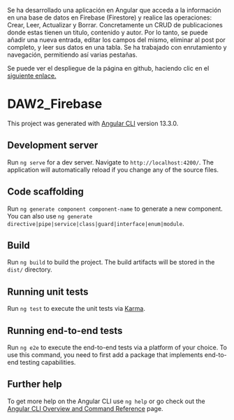 Se ha desarrollado una aplicación en Angular que acceda a la información en una base de datos en Firebase (Firestore) y realice las operaciones: Crear, Leer, Actualizar y Borrar. Concretamente un CRUD de publicaciones donde estas tienen un titulo, contenido y autor. Por lo tanto, se puede añadir una nueva entrada, editar los campos del mismo, eliminar al post por completo, y leer sus datos en una tabla. Se ha trabajado con enrutamiento y navegación, permitiendo así varias pestañas.

Se puede ver el despliegue de la página en github, haciendo clic en el [siguiente enlace.](https://j03vincent.github.io/DAW2_Firebase/)
# DAW2_Firebase

This project was generated with [Angular CLI](https://github.com/angular/angular-cli) version 13.3.0.

## Development server

Run `ng serve` for a dev server. Navigate to `http://localhost:4200/`. The application will automatically reload if you change any of the source files.

## Code scaffolding

Run `ng generate component component-name` to generate a new component. You can also use `ng generate directive|pipe|service|class|guard|interface|enum|module`.

## Build

Run `ng build` to build the project. The build artifacts will be stored in the `dist/` directory.

## Running unit tests

Run `ng test` to execute the unit tests via [Karma](https://karma-runner.github.io).

## Running end-to-end tests

Run `ng e2e` to execute the end-to-end tests via a platform of your choice. To use this command, you need to first add a package that implements end-to-end testing capabilities.

## Further help

To get more help on the Angular CLI use `ng help` or go check out the [Angular CLI Overview and Command Reference](https://angular.io/cli) page.
